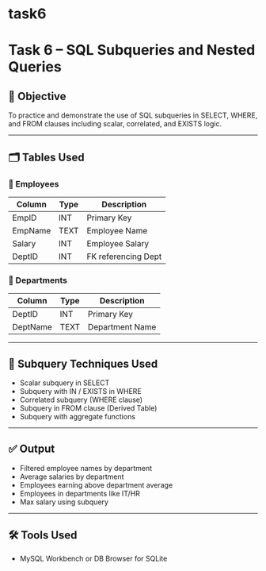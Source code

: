 
# task6
# Task 6 – SQL Subqueries and Nested Queries

## 🎯 Objective
To practice and demonstrate the use of SQL subqueries in SELECT, WHERE, and FROM clauses including scalar, correlated, and EXISTS logic.

---

## 🗂 Tables Used

### 🔸 Employees
| Column   | Type | Description          |
|----------|------|----------------------|
| EmpID    | INT  | Primary Key          |
| EmpName  | TEXT | Employee Name        |
| Salary   | INT  | Employee Salary      |
| DeptID   | INT  | FK referencing Dept  |

### 🔸 Departments
| Column   | Type | Description       |
|----------|------|-------------------|
| DeptID   | INT  | Primary Key       |
| DeptName | TEXT | Department Name   |

---

## 🧪 Subquery Techniques Used

- Scalar subquery in SELECT
- Subquery with IN / EXISTS in WHERE
- Correlated subquery (WHERE clause)
- Subquery in FROM clause (Derived Table)
- Subquery with aggregate functions

---

## ✅ Output
- Filtered employee names by department
- Average salaries by department
- Employees earning above department average
- Employees in departments like IT/HR
- Max salary using subquery

---

## 🛠 Tools Used
- MySQL Workbench or DB Browser for SQLite
